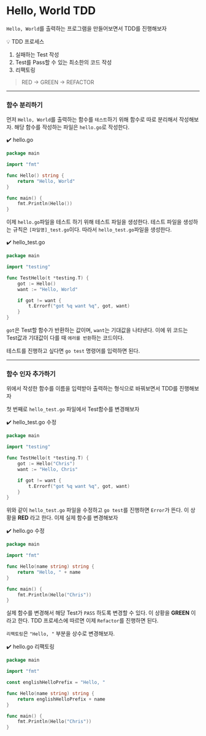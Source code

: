 # Hello, World TDD

`Hello, World`를 출력하는 프로그램을 만들어보면서 TDD를 진행해보자

:bulb: TDD 프로세스

1. 실패하는 Test 작성
2. Test를 Pass할 수 있는 최소한의 코드 작성
3. 리팩토링

> RED -> GREEN -> REFACTOR

***
### 함수 분리하기
먼저 `Hello, World`를 출력하는 함수를 `테스트`하기 위해 함수로 따로 분리해서 작성해보자. 해당 함수를 작성하는 파일은 `hello.go`로 작성한다.

:heavy_check_mark: hello.go
```go
package main

import "fmt"

func Hello() string {
    return "Hello, World"
}

func main() {
    fmt.Println(Hello())
}
```

이제 `hello.go`파일을 테스트 하기 위해 테스트 파일을 생성한다. 테스트 파일을 생성하는 규칙은 `[파일명]_test.go`이다. 따라서 `hello_test.go`파일을 생성한다.

:heavy_check_mark: hello_test.go
```go
package main

import "testing"

func TestHello(t *testing.T) {
    got := Hello()
    want := "Hello, World"

    if got != want {
        t.Errorf("got %q want %q", got, want)
    }
}
```
`got`은 Test할 함수가 반환하는 값이며, `want`는 기대값을 나타낸다. 이에 위 코드는 Test값과 기대값이 다를 때 `에러를 반환`하는 코드이다.

테스트를 진행하고 싶다면 `go test` 명령어를 입력하면 된다.

***
### 함수 인자 추가하기
위에서 작성한 함수를 이름을 입력받아 출력하는 형식으로 바꿔보면서 TDD를 진행해보자

첫 번째로 `hello_test.go` 파일에서 Test함수를 변경해보자

:heavy_check_mark: hello_test.go 수정
```go
package main

import "testing"

func TestHello(t *testing.T) {
    got := Hello("Chris")
    want := "Hello, Chris"

    if got != want {
        t.Errorf("got %q want %q", got, want)
    }
}
```
위와 같이 `hello_test.go` 파일을 수정하고 `go test`를 진행하면 `Error`가 뜬다. 이 상황을 **RED** 라고 한다. 이제 실제 함수를 변경해보자

:heavy_check_mark: hello.go 수정
```go
package main

import "fmt"

func Hello(name string) string {
    return "Hello, " + name
}

func main() {
    fmt.Println(Hello("Chris"))
}
```
실제 함수를 변경해서 해당 Test가 `PASS` 하도록 변경할 수 있다. 이 상황을 **GREEN** 이라고 한다. TDD 프로세스에 따르면 이제 `Refactor`를 진행하면 된다.

`리팩토링`은 `"Hello, "` 부분을 상수로 변경해보자.

:heavy_check_mark: hello.go 리팩토링
```go
package main

import "fmt"

const englishHelloPrefix = "Hello, "

func Hello(name string) string {
    return englishHelloPrefix + name
}

func main() {
    fmt.Println(Hello("Chris"))
}
```
